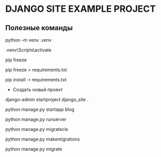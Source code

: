 # DJANGO SITE EXAMPLE PROJECT

## Полезные команды

python -m venv .venv

.venv\Scripts\activate

pip freeze

pip freeze > requirements.txt

pip install -r requirements.txt

* Создать новый проект

django-admin startproject django_site .

python manage.py startapp blog

python manage.py runserver

python manage.py migratecls

python manage.py makemigrations

python manage.py migrate
